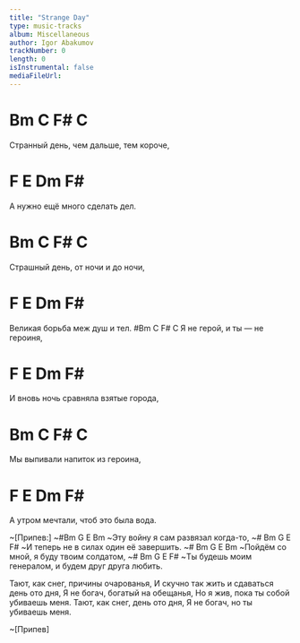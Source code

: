 ```yaml
---
title: "Strange Day"
type: music-tracks
album: Miscellaneous
author: Igor Abakumov
trackNumber: 0
length: 0
isInstrumental: false
mediaFileUrl: 
---
```


#   Bm     C         F#            C
Странный день, чем дальше, тем короче,
#   F          E     Dm     F#
А нужно ещё много сделать дел.
#   Bm     C        F#        C
Страшный день, от ночи и до ночи,
#   F         E      Dm    F#
Великая борьба меж душ и тел.
#Bm      C      F#         C
Я не герой, и ты — не героиня,
#    F             E     Dm    F#
И вновь ночь сравняла взятые города,
# Bm     C      F#          C
Мы выпивали напиток из героина,
#  F         E         Dm     F#
А утром мечтали, чтоб это была вода.

~[Припев:]
~#Bm      G    E               Bm
~Эту войну я сам развязал когда-то,
~#     Bm        G      E           F#
~И теперь не в силах один её завершить.
~#    Bm      G      E             Bm
~Пойдём со мной, я буду твоим солдатом,
~#    Bm              G        E                  F#
~Ты будешь моим генералом, и будем друг друга любить.

Тают, как снег, причины очарованья,
И скучно так жить и сдаваться день ото дня,
Я не богач, богатый на обещанья,
Но я жив, пока ты собой убиваешь меня.
Тают, как снег, день ото дня,
Я не богач, но ты убиваешь меня.

~[Припев]

